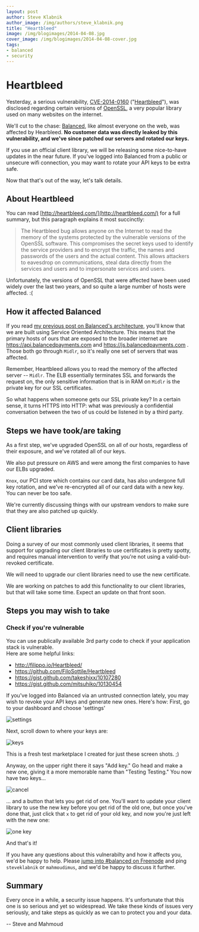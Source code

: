 ```yaml
---
layout: post
author: Steve Klabnik
author_image: /img/authors/steve_klabnik.png
title: "Heartbleed"
image: /img/blogimages/2014-04-08.jpg
cover_image: /img/blogimages/2014-04-08-cover.jpg
tags:
- balanced
- security
---
```


# Heartbleed

Yesterday, a serious vulnerability, [CVE-2014-0160](https://www.openssl.org/news/secadv_20140407.txt)
\("[Heartbleed](http://heartbleed.com)"\), was disclosed regarding certain versions of
[OpenSSL](https://www.openssl.org), a very popular library used on many websites on the internet.

We'll cut to the chase: [Balanced](https://balancedpayments.com), like almost everyone on the web, was 
affected by Hearbleed. **No customer data was directly leaked by this vulnerability, and we've since 
patched our servers and rotated our keys.**

If you use an official client library, we will be releasing some nice-to-have updates in the near 
future. If you've logged into Balanced from a public or unsecure wifi connection, you may want to 
rotate your API keys to be extra safe.

Now that that's out of the way, let's talk details.

## About Heartbleed

You can read [http://heartbleed.com/](http://heartbleed.com/) for a full summary,
but this paragraph explains it most succinctly:

> The Heartbleed bug allows anyone on the Internet to read the memory of the
> systems protected by the vulnerable versions of the OpenSSL software.
> This compromises the secret keys used to identify the service providers and
> to encrypt the traffic, the names and passwords of the users and the actual
> content. This allows attackers to eavesdrop on communications, steal data
> directly from the services and users and to impersonate services and users.

Unfortunately, the versions of OpenSSL that were affected have been used widely
over the last two years, and so quite a large number of hosts were affected. :(

## How it affected Balanced

If you read [my previous post on Balanced's
architecture](http://blog.balancedpayments.com/balanceds-architecture/), you'll
know that we are built using Service Oriented Architecture. This means that the primary hosts of
ours that are exposed to the broader internet are
https://api.balancedpayments.com and https://js.balancedpayments.com . Those
both go through `Midlr`, so it's really one set of servers that was affected.

Remember, Heartbleed allows you to read the memory of the affected server --
`Midlr`. The ELB essentially terminates SSL and forwards the request on,
the only sensitive information that is in RAM on `Midlr` is the private key
for our SSL certificates.

So what happens when someone gets our SSL private key? In a certain sense, it
turns HTTPS into HTTP: what was previously a confidential conversation between
the two of us could be listened in by a third party.

## Steps we have took/are taking

As a first step, we've upgraded OpenSSL on all of our hosts, regardless of their
exposure, and we've rotated all of our keys.

We also put pressure on AWS and were among the first companies to have our 
ELBs upgraded.

`Knox`, our PCI store which contains our card data, has also undergone full key
rotation, and we've re-encrypted all of our card data with a new key. You can
never be too safe.

We're currently discussing things with our upstream vendors to make sure that
they are also patched up quickly.

## Client libraries

Doing a survey of our most commonly used client libraries, it seems that support
for upgrading our client libraries to use certificates is pretty spotty, and requires
manual intervention to verify that you're not using a valid-but-revoked certificate.

We will need to upgrade our client libraries need to use the new certificate.

We are working on patches to add this functionality to our client libraries,
but that will take some time. Expect an update on that front soon.

## Steps you may wish to take

### Check if you're vulnerable

You can use publically available 3rd party code to check if your application stack is vulnerable.  
Here are some helpful links:


- http://filippo.io/Heartbleed/
- https://github.com/FiloSottile/Heartbleed
- https://gist.github.com/takeshixx/10107280
- https://gist.github.com/mitsuhiko/10130454

If you've logged into Balanced via an untrusted connection lately, you may wish
to revoke your API keys and generate new ones. Here's how: First, go to your
dashboard and choose 'settings'

![settings](http://i.imgur.com/HFrk8Um.png)

Next, scroll down to where your keys are: 

![keys](http://i.imgur.com/iWmrXGb.png)

This is a fresh test marketplace I created for just these screen shots. ;)

Anyway, on the upper right there it says "Add key." Go head and make a new one,
giving it a more memorable name than "Testing Testing." You now have two keys...

![cancel](http://i.imgur.com/dL3lgQp.png)

... and a button that lets you get rid of one.  You'll want to update your
client library to use the new key before you get rid of the old one, but once
you've done that, just click that `x` to get rid of your old key, and now
you're just left with the new one:

![one key](http://i.imgur.com/CfLUQJY.png)

And that's it!

If you have any questions about this vulnerabilty and how it affects you,
we'd be happy to help. Please [jump into #balanced on
Freenode](https://webchat.freenode.net/?channels=%23balanced) and
ping `steveklabnik` or `mahmoudimus`, and we'd be happy to discuss
it further.

## Summary

Every once in a while, a security issue happens. It's unfortunate that this one
is so serious and yet so widespread. We take these kinds of issues very
seriously, and take steps as quickly as we can to protect you and your data.

-- Steve and Mahmoud
